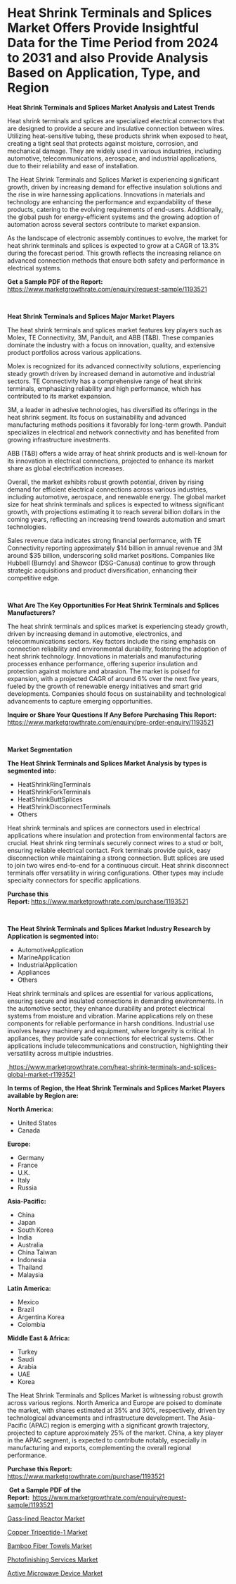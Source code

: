 <p><h1>Heat Shrink Terminals and Splices Market Offers Provide Insightful Data for the Time Period from 2024 to 2031 and also Provide Analysis Based on Application, Type, and Region</h1></p><p><strong>Heat Shrink Terminals and Splices Market Analysis and Latest Trends</strong></p>
<p><p>Heat shrink terminals and splices are specialized electrical connectors that are designed to provide a secure and insulative connection between wires. Utilizing heat-sensitive tubing, these products shrink when exposed to heat, creating a tight seal that protects against moisture, corrosion, and mechanical damage. They are widely used in various industries, including automotive, telecommunications, aerospace, and industrial applications, due to their reliability and ease of installation.</p><p>The Heat Shrink Terminals and Splices Market is experiencing significant growth, driven by increasing demand for effective insulation solutions and the rise in wire harnessing applications. Innovations in materials and technology are enhancing the performance and expandability of these products, catering to the evolving requirements of end-users. Additionally, the global push for energy-efficient systems and the growing adoption of automation across several sectors contribute to market expansion.</p><p>As the landscape of electronic assembly continues to evolve, the market for heat shrink terminals and splices is expected to grow at a CAGR of 13.3% during the forecast period. This growth reflects the increasing reliance on advanced connection methods that ensure both safety and performance in electrical systems.</p></p>
<p><strong>Get a Sample PDF of the Report:&nbsp;</strong> <a href="https://www.marketgrowthrate.com/enquiry/request-sample/1193521">https://www.marketgrowthrate.com/enquiry/request-sample/1193521</a></p>
<p>&nbsp;</p>
<p><strong>Heat Shrink Terminals and Splices Major Market Players</strong></p>
<p><p>The heat shrink terminals and splices market features key players such as Molex, TE Connectivity, 3M, Panduit, and ABB (T&B). These companies dominate the industry with a focus on innovation, quality, and extensive product portfolios across various applications.</p><p>Molex is recognized for its advanced connectivity solutions, experiencing steady growth driven by increased demand in automotive and industrial sectors. TE Connectivity has a comprehensive range of heat shrink terminals, emphasizing reliability and high performance, which has contributed to its market expansion.</p><p>3M, a leader in adhesive technologies, has diversified its offerings in the heat shrink segment. Its focus on sustainability and advanced manufacturing methods positions it favorably for long-term growth. Panduit specializes in electrical and network connectivity and has benefited from growing infrastructure investments.</p><p>ABB (T&B) offers a wide array of heat shrink products and is well-known for its innovation in electrical connections, projected to enhance its market share as global electrification increases. </p><p>Overall, the market exhibits robust growth potential, driven by rising demand for efficient electrical connections across various industries, including automotive, aerospace, and renewable energy. The global market size for heat shrink terminals and splices is expected to witness significant growth, with projections estimating it to reach several billion dollars in the coming years, reflecting an increasing trend towards automation and smart technologies.</p><p>Sales revenue data indicates strong financial performance, with TE Connectivity reporting approximately $14 billion in annual revenue and 3M around $35 billion, underscoring solid market positions. Companies like Hubbell (Burndy) and Shawcor (DSG-Canusa) continue to grow through strategic acquisitions and product diversification, enhancing their competitive edge.</p></p>
<p>&nbsp;</p>
<p><strong>What Are The Key Opportunities For Heat Shrink Terminals and Splices Manufacturers?</strong></p>
<p><p>The heat shrink terminals and splices market is experiencing steady growth, driven by increasing demand in automotive, electronics, and telecommunications sectors. Key factors include the rising emphasis on connection reliability and environmental durability, fostering the adoption of heat shrink technology. Innovations in materials and manufacturing processes enhance performance, offering superior insulation and protection against moisture and abrasion. The market is poised for expansion, with a projected CAGR of around 6% over the next five years, fueled by the growth of renewable energy initiatives and smart grid developments. Companies should focus on sustainability and technological advancements to capture emerging opportunities.</p></p>
<p><strong>Inquire or Share Your Questions If Any Before Purchasing This Report:</strong> <a href="https://www.marketgrowthrate.com/enquiry/pre-order-enquiry/1193521">https://www.marketgrowthrate.com/enquiry/pre-order-enquiry/1193521</a></p>
<p>&nbsp;</p>
<p><strong>Market Segmentation</strong></p>
<p><strong>The Heat Shrink Terminals and Splices Market Analysis by types is segmented into:</strong></p>
<p><ul><li>HeatShrinkRingTerminals</li><li>HeatShrinkForkTerminals</li><li>HeatShrinkButtSplices</li><li>HeatShrinkDisconnectTerminals</li><li>Others</li></ul></p>
<p><p>Heat shrink terminals and splices are connectors used in electrical applications where insulation and protection from environmental factors are crucial. Heat shrink ring terminals securely connect wires to a stud or bolt, ensuring reliable electrical contact. Fork terminals provide quick, easy disconnection while maintaining a strong connection. Butt splices are used to join two wires end-to-end for a continuous circuit. Heat shrink disconnect terminals offer versatility in wiring configurations. Other types may include specialty connectors for specific applications.</p></p>
<p><strong>Purchase this Report:&nbsp;</strong><a href="https://www.marketgrowthrate.com/purchase/1193521">https://www.marketgrowthrate.com/purchase/1193521</a></p>
<p>&nbsp;</p>
<p><strong>The Heat Shrink Terminals and Splices Market Industry Research by Application is segmented into:</strong></p>
<p><ul><li>AutomotiveApplication</li><li>MarineApplication</li><li>IndustrialApplication</li><li>Appliances</li><li>Others</li></ul></p>
<p><p>Heat shrink terminals and splices are essential for various applications, ensuring secure and insulated connections in demanding environments. In the automotive sector, they enhance durability and protect electrical systems from moisture and vibration. Marine applications rely on these components for reliable performance in harsh conditions. Industrial use involves heavy machinery and equipment, where longevity is critical. In appliances, they provide safe connections for electrical systems. Other applications include telecommunications and construction, highlighting their versatility across multiple industries.</p></p>
<p><a href="https://www.marketgrowthrate.com/heat-shrink-terminals-and-splices-global-market-r1193521">&nbsp;https://www.marketgrowthrate.com/heat-shrink-terminals-and-splices-global-market-r1193521</a></p>
<p><strong>In terms of Region, the Heat Shrink Terminals and Splices Market Players available by Region are:</strong></p>
<p>
    <p> <strong> North America: </strong>
        <ul>
            <li>United States</li>
            <li>Canada</li>
        </ul>
        </p> 
    <p> <strong> Europe: </strong>
        <ul>
            <li>Germany</li>
            <li>France</li>
            <li>U.K.</li>
            <li>Italy</li>
            <li>Russia</li>
        </ul>
        </p> 
    <p> <strong> Asia-Pacific: </strong>
        <ul>
            <li>China</li>
            <li>Japan</li>
            <li>South Korea</li>
            <li>India</li>
            <li>Australia</li>
            <li>China Taiwan</li>
            <li>Indonesia</li>
            <li>Thailand</li>
            <li>Malaysia</li>
        </ul>
        </p> 
    <p> <strong> Latin America: </strong>
        <ul>
            <li>Mexico</li>
            <li>Brazil</li>
            <li>Argentina Korea</li>
            <li>Colombia</li>
        </ul>
        </p> 
    <p> <strong> Middle East & Africa: </strong>
        <ul>
            <li>Turkey</li>
            <li>Saudi</li>
            <li>Arabia</li>
            <li>UAE</li>
            <li>Korea</li>
        </ul>
    </p>
    </p>
<p><p>The Heat Shrink Terminals and Splices Market is witnessing robust growth across various regions. North America and Europe are poised to dominate the market, with shares estimated at 35% and 30%, respectively, driven by technological advancements and infrastructure development. The Asia-Pacific (APAC) region is emerging with a significant growth trajectory, projected to capture approximately 25% of the market. China, a key player in the APAC segment, is expected to contribute notably, especially in manufacturing and exports, complementing the overall regional performance.</p></p>
<p><strong>Purchase this Report: </strong><a href="https://www.marketgrowthrate.com/purchase/1193521">https://www.marketgrowthrate.com/purchase/1193521</a></p>
<p>&nbsp;<strong>Get a Sample PDF of the Report:&nbsp;&nbsp;</strong><a href="https://www.marketgrowthrate.com/enquiry/request-sample/1193521">https://www.marketgrowthrate.com/enquiry/request-sample/1193521</a></p>
<p><strong></strong></p>
<p><p><a href="https://github.com/Chiragrp22/Market-Research-Report-List-6/blob/main/gass-lined-reactor-market.md">Gass-lined Reactor Market</a></p><p><a href="https://issuu.com/reportprime-2/docs/copper-tripeptide-1-market-size-203_1bead0d90eed74">Copper Tripeptide-1 Market</a></p><p><a href="https://issuu.com/reportprime-2/docs/bamboo-fiber-towels-market-size-203_748ad36a4d4780">Bamboo Fiber Towels Market</a></p><p><a href="https://www.linkedin.com/pulse/global-photofinishing-services-market-analysis-trends-forecasts-y0luf">Photofinishing Services Market</a></p><p><a href="https://github.com/MarciaRunte/Market-Research-Report-List-1/blob/main/active-microwave-device-market.md">Active Microwave Device Market</a></p></p>